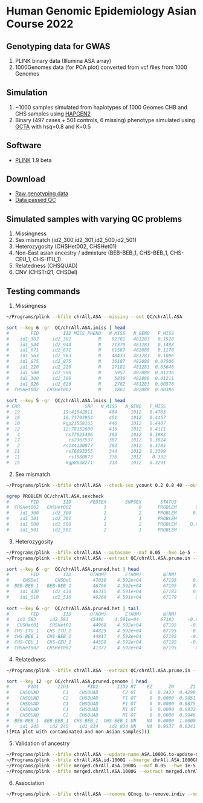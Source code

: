 # Human Genomic Epidemiology Asian Course 2022

## Genotyping data for GWAS

1. PLINK binary data (Illumina ASA array)
2. 1000Genomes data (for PCA plot) converted from vcf files from 1000 Genomes 

## Simulation
1. ~1000 samples simulated from haplotypes of 1000 Geomes CHB and CHS samples using [HAPGEN2](https://mathgen.stats.ox.ac.uk/genetics_software/hapgen/hapgen2.html)
2. Binary (497 cases + 501 controls, 6 missing) phenotype simulated using [GCTA](https://yanglab.westlake.edu.cn/software/gcta/#GWASSimulation) with hsq=0.8 and K=0.5

## Software
- [PLINK](https://www.cog-genomics.org/plink2/) 1.9 beta

## Download
- [Raw genotyping data](https://drive.google.com/file/d/1DBppyTtW5X924nHe-2SkDp359qcM_QKX/view?usp=sharing)
- [Data passed QC](https://drive.google.com/file/d/1E7eAqvOrA_uJJ9d-lrSlRNUG_-Ybgu1d/view?usp=sharing)

## Simulated samples with varying QC problems
1. Missingness
2. Sex mismatch (id2_300,id2_301,id2_500,id2_501)
3. Heterozygosity (CHSHet002, CHSHet01)
4. Non-East asian ancestry / admixture (BEB-BEB_1, CHS-BEB_1, CHS-CEU_1, CHS-ITU_1)
5. Relatedness (CHSQUAD)
6. CNV (CHSTri21, CHSDel)

## Testing commands
1. Missingness
```bash
~/Programs/plink --bfile chrAll.ASA --missing --out QC/chrAll.ASA

sort --key 6 -gr  QC/chrAll.ASA.imiss | head
#        FID         IID MISS_PHENO   N_MISS   N_GENO   F_MISS
#    id1_382     id2_382          N    92781   481283   0.1928
#    id1_944     id2_944          N    71370   481283   0.1483
#    id1_671     id2_671          N    61587   482088   0.1278
#    id1_563     id2_563          N    48433   481283   0.1006
#    id1_875     id2_875          N    36187   482088  0.07506
#    id1_220     id2_220          N    27181   481283  0.05648
#    id1_500     id2_500          N     5957   482088  0.01236
#    id1_300     id2_300          N     5836   482088  0.01211
#    id1_826     id2_826          N     2782   481283  0.00578
#  CHSHet002   CHSHet002          N     1861   482088  0.00386
  
sort --key 5 -gr  QC/chrAll.ASA.lmiss | head
# CHR                        SNP   N_MISS   N_GENO   F_MISS
#  19                19:41642811      484     1012   0.4783
#  16                16:73793954      451     1012   0.4457
#  10                kgp21558165      446     1012   0.4407
#  12                12:78152680      416     1012   0.4111
#   4                 rs77925406      393     1012   0.3883
#  17                  rs2367537      387     1012   0.3824
#   2                rs144130077      383     1012   0.3785
#  11                 rs76693355      344     1012   0.3399
#  11                  rs1580873      336     1012    0.332
#  15                 kgp8838271      333     1012   0.3291
```
2. Sex mismatch
```bash
~/Programs/plink --bfile chrAll.ASA --check-sex ycount 0.2 0.8 40 --out QC/chrAll.ASA

egrep PROBLEM QC/chrAll.ASA.sexcheck
#        FID         IID       PEDSEX       SNPSEX       STATUS            F   YCOUNT
#  CHSHet002   CHSHet002            1            0      PROBLEM       0.6763      804
#    id1_300     id2_300            1            2      PROBLEM      0.03288        2
#    id1_301     id2_301            2            1      PROBLEM            1      802
#    id1_500     id2_500            1            2      PROBLEM     0.008734        2
#    id1_501     id2_501            2            1      PROBLEM            1      805
```
3. Heterozygosity
```bash
~/Programs/plink --bfile chrAll.ASA --autosome --maf 0.05 --hwe 1e-5 --geno 0.02 --indep-pairwise 200 50 0.1 --out QC/chrAll.ASA
~/Programs/plink --bfile chrAll.ASA --extract QC/chrAll.ASA.prune.in --het --out QC/chrAll.ASA.pruned

sort --key 6 -gr  QC/chrAll.ASA.pruned.het | head
#        FID         IID       O(HOM)       E(HOM)        N(NM)            F
#     CHSDel      CHSDel        47030    4.592e+04        67195      0.05212
#  BEB-BEB_1   BEB-BEB_1        46796    4.592e+04        67195      0.04112
#    id1_430     id2_430        46315    4.591e+04        67183      0.01886
#    id1_510     id2_510        46268    4.591e+04        67179       0.0168
 
sort --key 6 -gr  QC/chrAll.ASA.pruned.het | tail
#        FID         IID       O(HOM)       E(HOM)        N(NM)            F
#   id1_583     id2_583        45486    4.591e+04        67183     -0.02004
#   CHSHet01    CHSHet01        44968    4.592e+04        67195     -0.04481
#  CHS-ITU_1   CHS-ITU_1        44825    4.592e+04        67195     -0.05153
#  CHS-BEB_1   CHS-BEB_1        44817    4.592e+04        67195     -0.05191
#  CHS-CEU_1   CHS-CEU_1        44550    4.592e+04        67195     -0.06446
#  CHSHet002   CHSHet002        41372    4.592e+04        67195      -0.2138
```
4. Relatedness
```bash
~/Programs/plink --bfile chrAll.ASA --extract QC/chrAll.ASA.prune.in --genome --out QC/chrAll.ASA.pruned

sort --key 12 -gr QC/chrAll.ASA.pruned.genome | head
#       FID1       IID1       FID2       IID2 RT    EZ      Z0      Z1      Z2  PI_HAT PHE       DST     PPC   RATIO
#    CHSQUAD         C1    CHSQUAD         C2 OT     0  0.2423  0.4298  0.3279  0.5428  -1  0.870124  1.0000 11.0616
#    CHSQUAD         C2    CHSQUAD         F1 OT     0  0.0000  0.9851  0.0149  0.5075  -1  0.843984  1.0000      NA
#    CHSQUAD         C1    CHSQUAD         F1 OT     0  0.0000  0.9875  0.0125  0.5062  -1  0.843597  1.0000      NA
#    CHSQUAD         C1    CHSQUAD         M1 OT     0  0.0000  0.9932  0.0068  0.5034  -1  0.842704  1.0000      NA
#    CHSQUAD         C2    CHSQUAD         M1 OT     0  0.0000  0.9946  0.0054  0.5027  -1  0.842481  1.0000      NA
#  BEB-BEB_1  BEB-BEB_1  CHS-BEB_1  CHS-BEB_1 UN    NA  0.0000  1.0000  0.0000  0.5000  -1  0.834296  1.0000      NA
#    id1_245    id2_245    id1_834    id2_834 UN    NA  0.9537  0.0341  0.0122  0.0293  -1  0.751325  0.9736  2.1466
![PCA plot with contaminated and non-Asian samples]()
 ```
5. Validation of ancestry
```bash
~/Programs/plink --bfile chrAll.ASA --update-name ASA.1000G.to-update-name.snp --make-bed --out chrAll.ASA.id-1000G
~/Programs/plink --bfile chrAll.ASA.id-1000G --bmerge chrAll.ASA.1000GP-All --geno 0.05 --make-bed --out merged.chrAll.ASA.1000G
~/Programs/plink --bfile merged.chrAll.ASA.1000G --maf 0.05 --hwe 1e-5 --geno 0.05 --indep-pairwise 200 50 0.1 --out merged.chrAll.ASA.1000G
~/Programs/plink --bfile merged.chrAll.ASA.1000G --extract merged.chrAll.ASA.1000G.prune.in --pca 3 --out merged.chrAll.ASA.1000G.pruned
```
6. Association
```bash
~/Programs/plink --bfile chrAll.ASA --remove QCneg.to-remove.indiv --maf 0.01 --geno 0.05 --hwe 1e-5 --assoc --adjust --out assoc/chrAll.ASA.QCpos.binary
```
